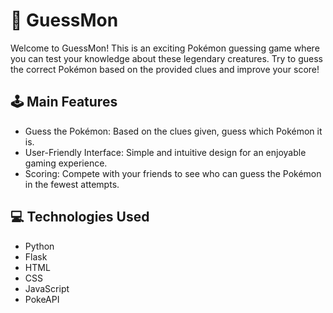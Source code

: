 # 🌟 GuessMon
Welcome to GuessMon! This is an exciting Pokémon guessing game where you can test your knowledge about these legendary creatures. Try to guess the correct Pokémon based on the provided clues and improve your score!

## 🕹️ Main Features 
- Guess the Pokémon: Based on the clues given, guess which Pokémon it is.
- User-Friendly Interface: Simple and intuitive design for an enjoyable gaming experience.
- Scoring: Compete with your friends to see who can guess the Pokémon in the fewest attempts.

## 💻 Technologies Used 
- Python
- Flask
- HTML
- CSS
- JavaScript
- PokeAPI
